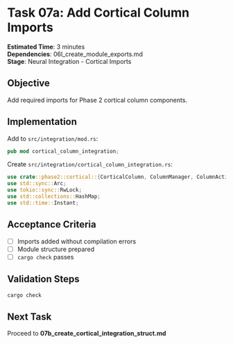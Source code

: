 # Task 07a: Add Cortical Column Imports

**Estimated Time**: 3 minutes  
**Dependencies**: 06l_create_module_exports.md  
**Stage**: Neural Integration - Cortical Imports

## Objective
Add required imports for Phase 2 cortical column components.

## Implementation

Add to `src/integration/mod.rs`:
```rust
pub mod cortical_column_integration;
```

Create `src/integration/cortical_column_integration.rs`:
```rust
use crate::phase2::cortical::{CorticalColumn, ColumnManager, ColumnActivationPattern};
use std::sync::Arc;
use tokio::sync::RwLock;
use std::collections::HashMap;
use std::time::Instant;
```

## Acceptance Criteria
- [ ] Imports added without compilation errors
- [ ] Module structure prepared
- [ ] `cargo check` passes

## Validation Steps
```bash
cargo check
```

## Next Task
Proceed to **07b_create_cortical_integration_struct.md**